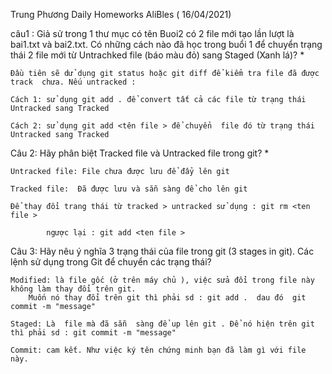 Trung Phương Daily Homeworks AliBles ( 16/04/2021)

câu1 :  Giả sử trong 1 thư mục có tên Buoi2 có 2 file mới tạo lần lượt là bai1.txt và bai2.txt. 
Có những cách nào đã học trong buổi 1 để chuyển trạng thái 2 file mới từ Untrachked file (báo màu đỏ) sang Staged (Xanh lá)? *

	Đầu tiên sẽ dử dụng git status hoặc git diff để kiểm tra file đã được track  chưa. Nếu untracked :
  
	Cách 1: sử dụng git add . để convert tất cả các file từ trạng thái Untracked sang Tracked 

	Cách 2: sử dụng git add <tên file > để chuyển  file đó từ trạng thái Untracked sang Tracked 

Câu 2: Hãy phân biệt Tracked file và Untracked file trong git? *

	Untracked file: File chưa được lưu để đẩy lên git 

	Tracked file:  Đã được lưu và sẵn sàng để cho lên git  

	Để thay đổi trang thái từ tracked > untracked sử dụng : git rm <ten file > 
 		
			ngược lại : git add <ten file > 

Câu  3: Hãy nêu ý nghĩa 3 trạng thái của file trong git (3 stages in git). Các lệnh sử dụng trong Git để chuyển các trạng thái?

	Modified: là file gốc (ở trên máy chủ ), việc sửa đổi trong file này không làm thay đổi trên git. 
		Muốn nó thay đổi trên git thì phải sd : git add .  dau đó  git commit -m "message"

	Staged: Là  file mà đã sẵn  sàng để up lên git . Để nó hiện trên git thì phải sd : git commit -m "message"

	Commit: cam kết. Như việc ký tên chứng minh bạn đã làm gì với file này.
